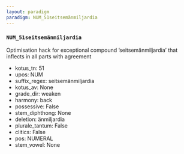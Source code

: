 ```yaml
---
layout: paradigm
paradigm: NUM_51seitsemänmiljardia
---
```

### ` NUM_51seitsemänmiljardia `

Optimisation hack for exceptional compound ’seitsemänmiljardia’ that inflects in all parts with agreement
* kotus_tn: 51
* upos: NUM
* suffix_regex: seitsemänmiljardia
* kotus_av: None
* grade_dir: weaken
* harmony: back
* possessive: False
* stem_diphthong: None
* deletion: änmiljardia
* plurale_tantum: False
* clitics: False
* pos: NUMERAL
* stem_vowel: None
